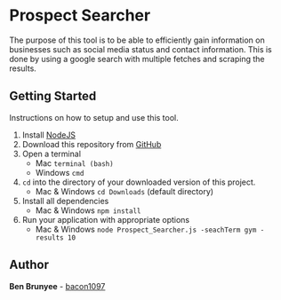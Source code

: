 # Prospect Searcher
The purpose of this tool is to be able to efficiently gain information on businesses such as social media status
and contact information. This is done by using a google search with multiple fetches and scraping the results.

## Getting Started
Instructions on how to setup and use this tool.

1. Install [NodeJS](https://nodejs.org/en/)
1. Download this repository from [GitHub]()
1. Open a terminal
    * Mac ```terminal (bash)```
    * Windows ```cmd```
1. ```cd``` into the directory of your downloaded version of this project.
    * Mac & Windows ```cd Downloads``` (default directory)
1. Install all dependencies
    * Mac & Windows ```npm install```
1. Run your application with appropriate options
    * Mac & Windows ```node Prospect_Searcher.js -seachTerm gym -results 10```

## Author

**Ben Brunyee** - [bacon1097](https://github.com/bacon1097)